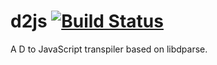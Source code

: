 # d2js [![Build Status](http://img.shields.io/travis/ColdenCullen/d2js/master.svg?style=flat)](https://travis-ci.org/ColdenCullen/d2js)

A D to JavaScript transpiler based on libdparse.
